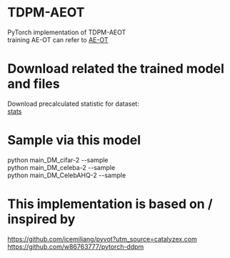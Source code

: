 # TDPM-AEOT
PyTorch implementation of TDPM-AEOT   
training AE-OT can refer to [AE-OT](https://github.com/icemiliang/pyvot?utm_source=catalyzex.com  )

# Download related the trained model and files


Download precalculated statistic for dataset:  
[stats](https://drive.google.com/drive/folders/1_6dj0O20vXyW4rAAL97D-41rbfMy_BDd)

# Sample via this model
python main_DM_cifar-2    --sample  
python main_DM_celeba-2    --sample  
python main_DM_CelebAHQ-2    --sample

# This implementation is based on / inspired by
https://github.com/icemiliang/pyvot?utm_source=catalyzex.com  
https://github.com/w86763777/pytorch-ddpm
